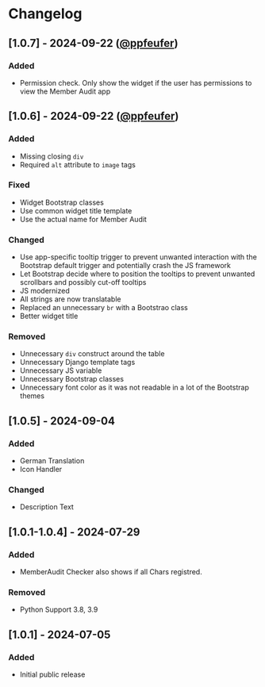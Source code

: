 # Changelog

## \[1.0.7\] - 2024-09-22 ([@ppfeufer](https://github.com/ppfeufer))

### Added

- Permission check. Only show the widget if the user has permissions to view the Member Audit app

## \[1.0.6\] - 2024-09-22 ([@ppfeufer](https://github.com/ppfeufer))

### Added

- Missing closing `div`
- Required `alt` attribute to `image` tags

### Fixed

- Widget Bootstrap classes
- Use common widget title template
- Use the actual name for Member Audit

### Changed

- Use app-specific tooltip trigger to prevent unwanted interaction with the Bootstrap default trigger and potentially crash the JS framework
- Let Bootstrap decide where to position the tooltips to prevent unwanted scrollbars and possibly cut-off tooltips
- JS modernized
- All strings are now translatable
- Replaced an unnecessary `br` with a Bootstrao class
- Better widget title

### Removed

- Unnecessary `div` construct around the table
- Unnecessary Django template tags
- Unnecessary JS variable
- Unnecessary Bootstrap classes
- Unnecessary font color as it was not readable in a lot of the Bootstrap themes

## \[1.0.5\] - 2024-09-04

### Added

- German Translation
- Icon Handler

### Changed

- Description Text

## \[1.0.1-1.0.4\] - 2024-07-29

### Added

- MemberAudit Checker also shows if all Chars registred.

### Removed

- Python Support 3.8, 3.9

## \[1.0.1\] - 2024-07-05

### Added

- Initial public release
